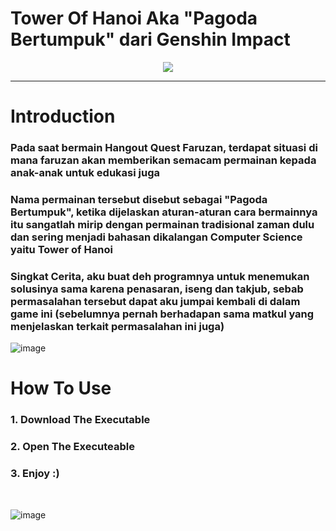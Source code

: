 # Tower Of Hanoi Aka "Pagoda Bertumpuk" dari Genshin Impact
<p align="center">
  <img src="https://user-images.githubusercontent.com/71064059/222914047-d50994db-60d5-4acd-91ec-0efa7cf3064b.png">
</p>

<!--![image](https://user-images.githubusercontent.com/71064059/222914047-d50994db-60d5-4acd-91ec-0efa7cf3064b.png) -->

-----
# Introduction
<h3>Pada saat bermain Hangout Quest Faruzan, terdapat situasi di mana faruzan akan memberikan semacam permainan kepada anak-anak untuk edukasi juga</h3>
<h3>Nama permainan tersebut disebut sebagai "Pagoda Bertumpuk", ketika dijelaskan aturan-aturan cara bermainnya itu sangatlah mirip dengan permainan tradisional zaman dulu dan sering menjadi bahasan dikalangan Computer Science yaitu Tower of Hanoi</h3>
<h3>Singkat Cerita, aku buat deh programnya untuk menemukan solusinya sama karena penasaran, iseng dan takjub, sebab permasalahan tersebut dapat aku jumpai kembali di dalam game ini (sebelumnya pernah berhadapan sama matkul yang menjelaskan terkait permasalahan ini juga)</h3>

![image](https://user-images.githubusercontent.com/71064059/222913723-e51d0fb1-998b-4840-b308-a6b6cc91b14e.png)

# How To Use
<h3>1. Download The Executable</h3>
<h3>2. Open The Executeable</h3>
<h3>3. Enjoy :)</h3>
<br>

![image](https://user-images.githubusercontent.com/71064059/222914467-3876aca3-543b-4405-929a-7645b96bbd84.png)

